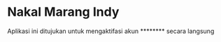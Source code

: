 <h1>Nakal Marang Indy</h1>
<p>Aplikasi ini ditujukan untuk mengaktifasi akun ******** secara langsung</p>
